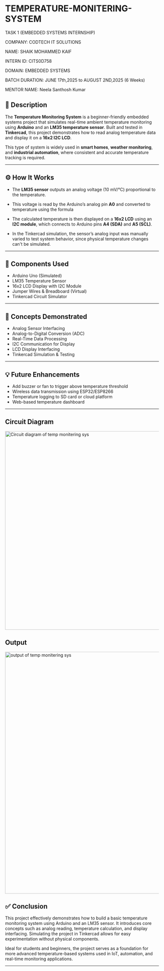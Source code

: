 # TEMPERATURE-MONITERING-SYSTEM

TASK 1 (EMBEDDED SYSTEMS INTERNSHIP)

COMPANY: CODTECH IT SOLUTIONS

NAME: SHAIK MOHAMMED KAIF

INTERN ID: CITS0D758

DOMAIN: EMBEDDED SYSTEMS

BATCH DURATION: JUNE 17th,2025 to AUGUST 2ND,2025 (6 Weeks)

MENTOR NAME: Neela Santhosh Kumar

## 📌 Description

The **Temperature Monitoring System** is a beginner-friendly embedded systems project that simulates real-time ambient temperature monitoring using **Arduino** and an **LM35 temperature sensor**. Built and tested in **Tinkercad**, this project demonstrates how to read analog temperature data and display it on a **16x2 I2C LCD**.

This type of system is widely used in **smart homes**, **weather monitoring**, and **industrial automation**, where consistent and accurate temperature tracking is required.

---

## ⚙️ How It Works

- The **LM35 sensor** outputs an analog voltage (10 mV/°C) proportional to the temperature.
- This voltage is read by the Arduino’s analog pin **A0** and converted to temperature using the formula


- The calculated temperature is then displayed on a **16x2 LCD** using an **I2C module**, which connects to Arduino pins **A4 (SDA)** and **A5 (SCL)**.
- In the Tinkercad simulation, the sensor’s analog input was manually varied to test system behavior, since physical temperature changes can't be simulated.

---

## 🧰 Components Used

- Arduino Uno (Simulated)
- LM35 Temperature Sensor
- 16x2 LCD Display with I2C Module
- Jumper Wires & Breadboard (Virtual)
- Tinkercad Circuit Simulator

---

## 🧠 Concepts Demonstrated

- Analog Sensor Interfacing
- Analog-to-Digital Conversion (ADC)
- Real-Time Data Processing
- I2C Communication for Display
- LCD Display Interfacing
- Tinkercad Simulation & Testing

---

## 💡 Future Enhancements

- Add buzzer or fan to trigger above temperature threshold
- Wireless data transmission using ESP32/ESP8266
- Temperature logging to SD card or cloud platform
- Web-based temperature dashboard

---

## Circuit Diagram

<img width="1683" height="648" alt="Circuit diagram of  temp monitering sys" src="https://github.com/user-attachments/assets/f63175b7-3a6f-46a7-b421-23e302425bbd" />

## Output 

<img width="1409" height="789" alt="output of  temp monitering sys" src="https://github.com/user-attachments/assets/1ccd6cd1-09c3-4d01-85de-3917744c378a" />



## ✅ Conclusion

This project effectively demonstrates how to build a basic temperature monitoring system using Arduino and an LM35 sensor. It introduces core concepts such as analog reading, temperature calculation, and display interfacing. Simulating the project in Tinkercad allows for easy experimentation without physical components.

Ideal for students and beginners, the project serves as a foundation for more advanced temperature-based systems used in IoT, automation, and real-time monitoring applications.

---

